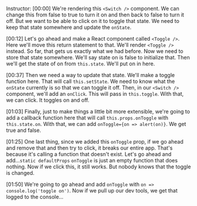 Instructor: [00:00] We're rendering this `<Switch />` component. We can change this from false to true to turn it on and then back to false to turn it off. But we want to be able to click on it to toggle that state. We need to keep that state somewhere and update the `onState`.

[00:12] Let's go ahead and make a React component called `<Toggle />`. Here we'll move this return statement to that. We'll render `<Toggle />` instead. So far, that gets us exactly what we had before. Now we need to store that state somewhere. We'll say state on is false to initialize that. Then we'll get the state of on from `this.state`. We'll put on in here.

[00:37] Then we need a way to update that state. We'll make a toggle function here. That will call `this.setState`. We need to know what the `onState` currently is so that we can toggle it off. Then, in our `<Switch />` component, we'll add an `onClick`. This will pass in `this.toggle`. With that, we can click. It toggles on and off.

[01:03] Finally, just to make things a little bit more extensible, we're going to add a callback function here that will call `this.props.onToggle` with `this.state.on`. With that, we can add `onToggle={on => alert(on)}`. We get true and false.

[01:25] One last thing, since we added this `onToggle` prop, if we go ahead and remove that and then try to click, it breaks our entire app. That's because it's calling a function that doesn't exist. Let's go ahead and add...`static defaultProps` `onToggle` is just an empty function that does nothing. Now if we click this, it still works. But nobody knows that the toggle is changed.

[01:50] We're going to go ahead and add `onToggle` with `on => console.log('toggle on')`. Now if we pull up our dev tools, we get that logged to the console...